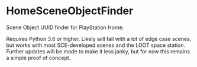# HomeSceneObjectFinder
Scene Object UUID finder for PlayStation Home.

Requires Python 3.6 or higher. Likely will fail with a lot of edge case scenes, but works with most SCE-developed scenes and the LOOT space station. Further updates will be made to make it less janky, but for now this remains a simple proof of concept.
